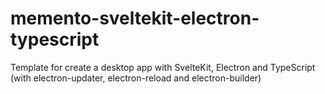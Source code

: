 # memento-sveltekit-electron-typescript
Template for create a desktop app with SvelteKit, Electron and TypeScript (with electron-updater, electron-reload and electron-builder)
